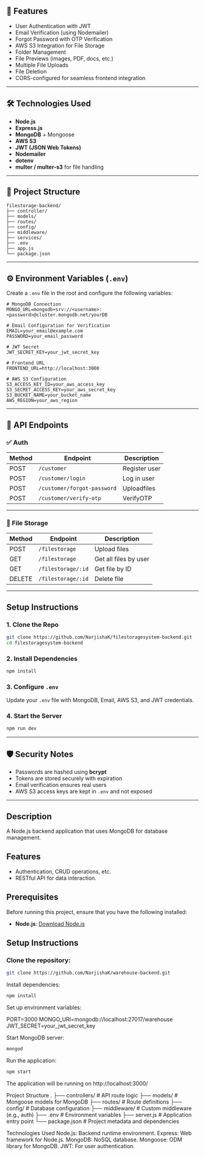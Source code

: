 
## 🚀 Features

* User Authentication with JWT
* Email Verification (using Nodemailer)
* Forgot Password with OTP Verification
* AWS S3 Integration for File Storage
* Folder Management
* File Previews (images, PDF, docs, etc.)
* Multiple File Uploads
* File Deletion
* CORS-configured for seamless frontend integration

---

## 🛠️ Technologies Used

* **Node.js**
* **Express.js**
* **MongoDB** + Mongoose
* **AWS S3**
* **JWT (JSON Web Tokens)**
* **Nodemailer**
* **dotenv**
* **multer / multer-s3** for file handling

---

## 📂 Project Structure

```
filestorage-backend/
├── controller/
├── models/
├── routes/
├── config/
├── middleware/
├── services/
├── .env
├── app.js
└── package.json
```

---

## ⚙️ Environment Variables (`.env`)

Create a `.env` file in the root and configure the following variables:

```env
# MongoDB Connection
MONGO_URL=mongodb+srv://<username>:<password>@cluster.mongodb.net/yourDB

# Email Configuration for Verification
EMAIL=your_email@example.com
PASSWORD=your_email_password

# JWT Secret
JWT_SECRET_KEY=your_jwt_secret_key

# Frontend URL
FRONTEND_URL=http://localhost:3000

# AWS S3 Configuration
S3_ACCESS_KEY_ID=your_aws_access_key
S3_SECRET_ACCESS_KEY=your_aws_secret_key
S3_BUCKET_NAME=your_bucket_name
AWS_REGION=your_aws_region
```

---

## 🧪 API Endpoints

### ✅ Auth

| Method   | Endpoint                   | Description      |
| ------   | ---------------------------|------------------|
| POST     | `/customer`                | Register user    |
| POST     | `/customer/login`          | Log in user      |
| POST     | `/customer/forgot-password`|Uploadfiles       |
| POST     | `/customer/verify-otp`     | VerifyOTP        |

---

### 📂 File Storage

| Method | Endpoint              | Description           |
| ------ | --------------------- | --------------------- |
| POST   | `/filestorage`        | Upload files          |
| GET    | `/filestorage`        | Get all files by user |
| GET    | `/filestorage/:id`    | Get file by ID        |
| DELETE | `/filestorage/:id`    | Delete file           |

---

## Setup Instructions

### 1. Clone the Repo

```bash
git clone https://github.com/NarjishaK/filestoragesystem-backend.git
cd filestoragesystem-backend
```

### 2. Install Dependencies

```bash
npm install
```

### 3. Configure `.env`

Update your `.env` file with MongoDB, Email, AWS S3, and JWT credentials.

### 4. Start the Server

```bash
npm run dev
```

---

## 🛡️ Security Notes

* Passwords are hashed using **bcrypt**
* Tokens are stored securely with expiration
* Email verification ensures real users
* AWS S3 access keys are kept in `.env` and not exposed

---
















## Description
A Node.js backend application that uses MongoDB for database management.

## Features
- Authentication, CRUD operations, etc.
- RESTful API for data interaction.

## Prerequisites
Before running this project, ensure that you have the following installed:
- **Node.js**: [Download Node.js](https://nodejs.org)

## Setup Instructions

### Clone the repository:
```bash
git clone https://github.com/NarjishaK/warehouse-backend.git
```

Install dependencies:
```bash
npm install
```

Set up environment variables:

PORT=3000
MONGO_URI=mongodb://localhost:27017/warehouse
JWT_SECRET=your_jwt_secret_key

Start MongoDB server:

```bash
mongod
```

Run the application:

```bash
npm start
```

The application will be running on http://localhost:3000/

Project Structure
.
├── controllers/   # API route logic
├── models/        # Mongoose models for MongoDB
├── routes/        # Route definitions
├── config/        # Database configuration
├── middleware/    # Custom middleware (e.g., auth)
├── .env           # Environment variables
├── server.js      # Application entry point
└── package.json   # Project metadata and dependencies



Technologies Used
Node.js: Backend runtime environment.
Express: Web framework for Node.js.
MongoDB: NoSQL database.
Mongoose: ODM library for MongoDB.
JWT: For user authentication.
